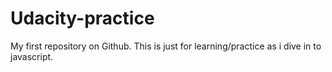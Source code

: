 # Udacity-practice

My first repository on Github. This is just for learning/practice as i dive in to javascript. 
